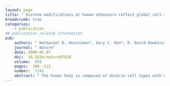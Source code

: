 ```yaml
---
layout: page
title: " Histone modifications at human enhancers reflect global cell-type-specific gene expression."
breadcrumb: true
categories:
    - publication
## publication related information
pub:
    authors: " Nathaniel D. Heintzman*, Gary C. Hon*, R. David Hawkins*, Pouya Kheradpour, Alexander Stark, Lindsey F. Harp, Zhen Ye, Leonard K. Lee, Rhona K. Stuart, Christina W. Ching, Keith A. Ching, Jessica E. Antosiewicz-Bourget, Hui Liu, Xinmin Zhang, Roland D. Green, Victor V. Lobanenkov, Ron Stewart, James A. Thomson, Gregory E. Crawford, Manolis Kellis,  Bing Ren"
    journal: " Nature"
    date: 2009-05-07
    doi:  10.1038/nature07829
    volume:  459
    pages:  108--112
    number:  7243
    abstract: " The human body is composed of diverse cell types with distinct functions. Although it is known that lineage specification depends on cell-specific gene expression, which in turn is driven by promoters, enhancers, insulators and other cis-regulatory DNA sequences for each gene, the relative roles of these regulatory elements in this process are not clear. We have previously developed a chromatin-immunoprecipitation-based microarray method (ChIP-chip) to locate promoters, enhancers and insulators in the human genome. Here we use the same approach to identify these elements in multiple cell types and investigate their  roles in cell-type-specific gene expression. We observed that the chromatin state at promoters and CTCF-binding at insulators is largely invariant across diverse cell types. In contrast, enhancers are marked with highly cell-type-specific histone modification patterns, strongly correlate to cell-type-specific gene expression programs on a global scale, and are functionally active in a cell-type-specific manner. Our results define over 55,000 potential transcriptional enhancers in the human genome, significantly expanding the current catalogue of human enhancers and highlighting the role of these elements  in cell-type-specific gene expression.,"
---
```

